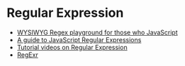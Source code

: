 # Regular Expression

* [WYSIWYG Regex playground for those who JavaScript](https://regexly.chipto.io/)
* [A guide to JavaScript Regular Expressions](https://flaviocopes.com/javascript-regular-expressions/)
* [Tutorial videos on Regular Expression](https://www.youtube.com/playlist?list=PL4cUxeGkcC9g6m_6Sld9Q4jzqdqHd2HiD)
* [RegExr](https://regexr.com/)

